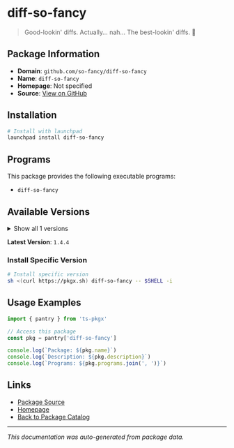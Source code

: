 # diff-so-fancy

> Good-lookin' diffs. Actually… nah… The best-lookin' diffs. :tada:

## Package Information

- **Domain**: `github.com/so-fancy/diff-so-fancy`
- **Name**: `diff-so-fancy`
- **Homepage**: Not specified
- **Source**: [View on GitHub](https://github.com/pkgxdev/pantry/tree/main/projects/github.com/so-fancy/diff-so-fancy/package.yml)

## Installation

```bash
# Install with launchpad
launchpad install diff-so-fancy
```

## Programs

This package provides the following executable programs:

- `diff-so-fancy`

## Available Versions

<details>
<summary>Show all 1 versions</summary>

- `1.4.4`

</details>

**Latest Version**: `1.4.4`

### Install Specific Version

```bash
# Install specific version
sh <(curl https://pkgx.sh) diff-so-fancy -- $SHELL -i
```

## Usage Examples

```typescript
import { pantry } from 'ts-pkgx'

// Access this package
const pkg = pantry['diff-so-fancy']

console.log(`Package: ${pkg.name}`)
console.log(`Description: ${pkg.description}`)
console.log(`Programs: ${pkg.programs.join(', ')}`)
```

## Links

- [Package Source](https://github.com/pkgxdev/pantry/tree/main/projects/github.com/so-fancy/diff-so-fancy/package.yml)
- [Homepage](#)
- [Back to Package Catalog](../../../package-catalog.md)

---

*This documentation was auto-generated from package data.*

